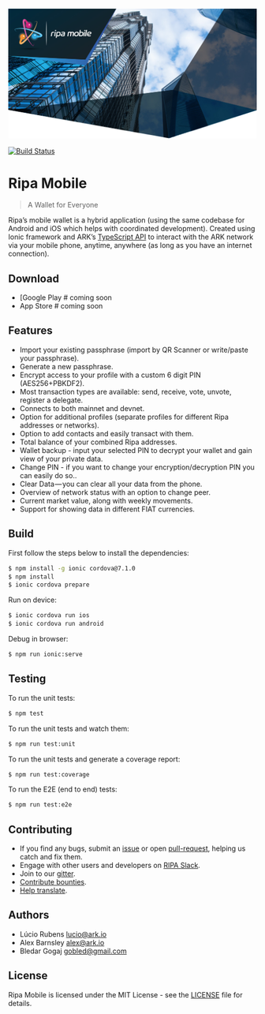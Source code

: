 ![Ripa Mobile](./banner_medium_mobile.jpg)

[![Build Status](https://travis-ci.org/ArkEcosystem/ark-mobile.svg?branch=master)](https://travis-ci.org/ArkEcosystem/ark-mobile)

# Ripa Mobile
> A Wallet for Everyone

Ripa’s mobile wallet is a hybrid application (using the same codebase for Android and iOS which helps with coordinated development). Created using Ionic framework and ARK’s [TypeScript API](https://github.com/ArkEcosystem/ark-ts) to interact with the ARK network via your mobile phone, anytime, anywhere (as long as you have an internet connection).

## Download

- [Google Play # coming soon
- App Store # coming soon

## Features

- Import your existing passphrase (import by QR Scanner or write/paste your passphrase).
- Generate a new passphrase.
- Encrypt access to your profile with a custom 6 digit PIN (AES256+PBKDF2).
- Most transaction types are available: send, receive, vote, unvote, register a delegate.
- Connects to both mainnet and devnet.
- Option for additional profiles (separate profiles for different Ripa addresses or networks).
- Option to add contacts and easily transact with them.
- Total balance of your combined Ripa addresses.
- Wallet backup - input your selected PIN to decrypt your wallet and gain view of your private data.
- Change PIN - if you want to change your encryption/decryption PIN you can easily do so..
- Clear Data — you can clear all your data from the phone.
- Overview of network status with an option to change peer.
- Current market value, along with weekly movements.
- Support for showing data in different FIAT currencies.

## Build

First follow the steps below to install the dependencies:

```bash
$ npm install -g ionic cordova@7.1.0
$ npm install
$ ionic cordova prepare
```

Run on device:

```bash
$ ionic cordova run ios
$ ionic cordova run android
```

Debug in browser:

```bash
$ npm run ionic:serve
```

## Testing

To run the unit tests:
```bash
$ npm test
```

To run the unit tests and watch them:
```bash
$ npm run test:unit
```

To run the unit tests and generate a coverage report:
```bash
$ npm run test:coverage
```

To run the E2E (end to end) tests:
```bash
$ npm run test:e2e
```

## Contributing

- If you find any bugs, submit an [issue](../../issues) or open [pull-request](../../pulls), helping us catch and fix them.
- Engage with other users and developers on [RIPA Slack](https://ripaex.slack.com).
- Join to our [gitter](https://gitter.im/ripaex/Lobby).
- [Contribute bounties](./CONTRIBUTING.md).
- [Help translate](./TRANSLATING.md).

## Authors
- Lúcio Rubens <lucio@ark.io>
- Alex Barnsley <alex@ark.io>
- Bledar Gogaj <gobled@gmail.com>

## License

Ripa Mobile is licensed under the MIT License - see the [LICENSE](./LICENSE) file for details.
